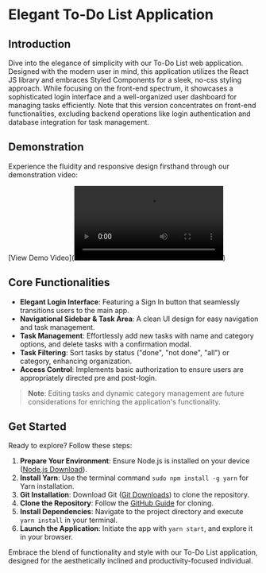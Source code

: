 # Elegant To-Do List Application

## Introduction

Dive into the elegance of simplicity with our To-Do List web application. Designed with the modern user in mind, this application utilizes the React JS library and embraces Styled Components for a sleek, no-css styling approach. While focusing on the front-end spectrum, it showcases a sophisticated login interface and a well-organized user dashboard for managing tasks efficiently. Note that this version concentrates on front-end functionalities, excluding backend operations like login authentication and database integration for task management.

## Demonstration

Experience the fluidity and responsive design firsthand through our demonstration video:

[View Demo Video](<video controls src="demo.mp4" title="https://user-images.githubusercontent.com/122649188/214991561-d29b14eb-560a-4ba4-aa12-0656278d3fc8.mp4"></video>)

## Core Functionalities

- **Elegant Login Interface**: Featuring a Sign In button that seamlessly transitions users to the main app.
- **Navigational Sidebar & Task Area**: A clean UI design for easy navigation and task management.
- **Task Management**: Effortlessly add new tasks with name and category options, and delete tasks with a confirmation modal.
- **Task Filtering**: Sort tasks by status ("done", "not done", "all") or category, enhancing organization.
- **Access Control**: Implements basic authorization to ensure users are appropriately directed pre and post-login.

> **Note**: Editing tasks and dynamic category management are future considerations for enriching the application's functionality.

## Get Started

Ready to explore? Follow these steps:

1. **Prepare Your Environment**: Ensure Node.js is installed on your device ([Node.js Download](https://nodejs.org/en/)).
2. **Install Yarn**: Use the terminal command `sudo npm install -g yarn` for Yarn installation.
3. **Git Installation**: Download Git ([Git Downloads](https://git-scm.com/downloads)) to clone the repository.
4. **Clone the Repository**: Follow the [GitHub Guide](https://docs.github.com/en/repositories/creating-and-managing-repositories/cloning-a-repository) for cloning.
5. **Install Dependencies**: Navigate to the project directory and execute `yarn install` in your terminal.
6. **Launch the Application**: Initiate the app with `yarn start`, and explore it in your browser.

Embrace the blend of functionality and style with our To-Do List application, designed for the aesthetically inclined and productivity-focused individual.
